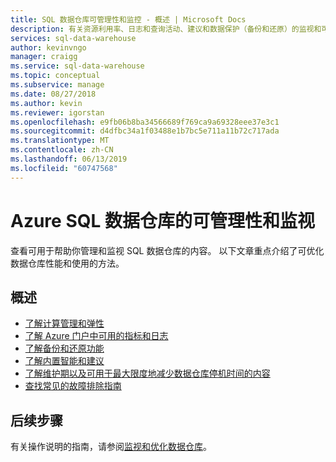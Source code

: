 ```yaml
---
title: SQL 数据仓库可管理性和监控 - 概述 | Microsoft Docs
description: 有关资源利用率、日志和查询活动、建议和数据保护（备份和还原）的监视和可管理性概述。
services: sql-data-warehouse
author: kevinvngo
manager: craigg
ms.service: sql-data-warehouse
ms.topic: conceptual
ms.subservice: manage
ms.date: 08/27/2018
ms.author: kevin
ms.reviewer: igorstan
ms.openlocfilehash: e9fb06b8ba34566689f769ca9a69328eee37e3c1
ms.sourcegitcommit: d4dfbc34a1f03488e1b7bc5e711a11b72c717ada
ms.translationtype: MT
ms.contentlocale: zh-CN
ms.lasthandoff: 06/13/2019
ms.locfileid: "60747568"
---
```

# <a name="manageability-and-monitoring-with-azure-sql-data-warehouse"></a>Azure SQL 数据仓库的可管理性和监视

查看可用于帮助你管理和监视 SQL 数据仓库的内容。 以下文章重点介绍了可优化数据仓库性能和使用的方法。

## <a name="overview"></a>概述

* [了解计算管理和弹性][manage compute]
* [了解 Azure 门户中可用的指标和日志][resource utilization]
* [了解备份和还原功能][data protection]
* [了解内置智能和建议][recommendations]
* [了解维护期以及可用于最大限度地减少数据仓库停机时间的内容][maintenance]
* [查找常见的故障排除指南][troubleshoot]


## <a name="next-steps"></a>后续步骤
有关操作说明的指南，请参阅[监视和优化数据仓库](sql-data-warehouse-manage-monitor.md)。

<!--Image references-->

<!--Article references-->
[manage compute]: ./sql-data-warehouse-manage-compute-overview.md
[resource utilization]: ./sql-data-warehouse-concept-resource-utilization-query-activity.md
[data protection]: ./backup-and-restore.md
[recommendations]: ./sql-data-warehouse-concept-recommendations.md
[maintenance]: ./service-maintenance.md
[troubleshoot]: ./sql-data-warehouse-troubleshoot.md
